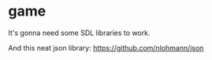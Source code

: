 # game

It's gonna need some SDL libraries to work.

And this neat json library:
https://github.com/nlohmann/json
